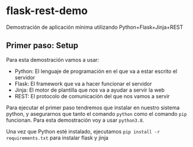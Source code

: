 # flask-rest-demo
Demostración de aplicación mínima utilizando Python+Flask+Jinja+REST

## Primer paso: Setup

Para esta demostración vamos a usar:

- Python: El lenguaje de programación en el que va a estar escrito el servidor
- Flask: El framework que va a hacer funcionar el servidor
- Jinja: El motor de plantilla que nos va a ayudar a servir la web
- REST: El protocolo de comunicación del que nos vamos a servir

Para ejecutar el primer paso tendremos que instalar en nuestro sistema python, y asegurarnos que tanto el comando `python` como el comando `pip` funcionan. Para esta demostración voy a usar `python3.8`.

Una vez que Python esté instalado, ejecutamos `pip install -r requirements.txt` para instalar flask y jinja